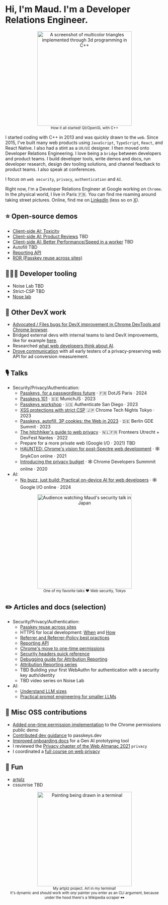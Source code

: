 # Hi, I'm Maud. I'm a Developer Relations Engineer.

<p align="center">
  <img width="300" alt="A screenshot of multicolor triangles implemented through 3d programming in C++" src="https://gist.github.com/user-attachments/assets/8894d445-f6b4-40ad-9925-c1eb1bd5c3d3"><br/>
  <sup>How it all started! Qt/OpenGL with C++</sup>
</p>

I started coding with C++ in 2013 and was quickly drawn to the `web`.
Since 2015, I've built many web products using `JavaScript`, `TypeScript`, `React`, and React Native. I also had a stint as a `UX/UI` designer. I then moved onto Developer Relations Engineering.
I love being a `bridge` between developers and product teams. I build developer tools, write demos and docs, run developer research, design dev tooling solutions, and channel feedback to product teams.
I also speak at conferences.

I focus on `web security`, `privacy`, `authentication` and `AI`.

Right now, I'm a Developer Relations Engineer at Google working on `Chrome`. In the physical world, I live in Paris 🇫🇷. You can find me roaming around taking street pictures. Online, find me on [LinkedIn](https://www.linkedin.com/in/maudnalpas/) (less so on [X](https://x.com/maudnals?lang=en)).

## ⭐ Open-source demos

- [Client-side AI: Toxicity](https://github.com/GoogleChromeLabs/web-ai-demos/tree/main/toxic-review-warning)
- [Client-side AI: Product Reviews]() TBD
- [Client-side AI: Better Performance/Speed in a worker]() TBD
- Autofill TBD
- [Reporting API](https://developer.chrome.com/docs/capabilities/web-apis/reporting-api#demo_and_code)
- [ROR (Passkey reuse across sites)](https://web.dev/articles/webauthn-related-origin-requests#demo)

## 👩🏻‍💻 Developer tooling

- Noise Lab TBD
- Strict-CSP TBD
- [Nose lab](https://developer.chrome.com/docs/privacy-sandbox/summary-reports/design-decisions/)

## 🔎 Other DevX work

- [Advocated / Files bugs for DevX improvement in Chrome DevTools and Chrome browser](https://issues.chromium.org/issues?q=reporter:maudn@chromium.org).
- Bridged external devs with internal teams to land DevX improvements, like for example [here](https://github.com/privacysandbox/privacy-sandbox-dev-support/issues/41).
- Researched [what web developers think about AI](https://web.dev/blog/ai-chats-and-takeaways).
- [Drove communication](https://groups.google.com/u/0/a/chromium.org/g/attribution-reporting-api-dev/search?q=maud%20nalpas) with all early testers of a privacy-preserving web API for ad conversion measurement.

## 🎙️ Talks

- Security/Privacy/Authentication:
  - [Passkeys, for a passwordless future](https://www.linkedin.com/feed/update/urn:li:activity:7214590199463342080/) · 🇫🇷 DotJS Paris · 2024
  - [Passkeys 101](https://www.linkedin.com/feed/update/urn:li:activity:7133809102564020225/) · 🇩🇪 MunichJS · 2023
  - [Passkeys workshop](https://authenticatecon.com/session/easy-passkeys-on-the-web-with-browser-autofill-with-the-chrome-team/) · 🇺🇸 Authenticate San Diego · 2023
  - [XSS protections with strict CSP](https://docs.google.com/presentation/d/1MwxyhDJPDIx5orn6YIL6JJXOkZ_5aUyZ5181IIvZC4w/pub?start=false&loop=false&delayms=60000) 🇯🇵 Chrome Tech Nights Tokyo · 2023
  - [Passkeys, autofill, 3P cookies: the Web in 2023](https://www.linkedin.com/feed/update/urn:li:activity:6930220375825915905/) · 🇩🇪 Berlin GDE Summit · 2023
  - [The hitchhiker's guide to web privacy](https://www.youtube.com/watch?v=9UgS81AaMU4) · 🇳🇱🇫🇷 Fronteers Utrecht + DevFest Nantes · 2022
  - Prepare for a more private web (Google I/O · 2021) TBD
  - [HAUNTED: Chrome's vision for post-Spectre web development](https://snyk.io/videos/haunted-chromes-vision-post-spectre-web-development/) · 🕸️ SnykCon online · 2021
  - [Introducing the privacy budget](https://www.youtube.com/watch?v=0STgfjSA6T8) · 🕸️ Chrome Developers Summmit online · 2020
- AI:
  - [No buzz, just build: Practical on-device AI for web developers](https://io.google/2024/explore/47fc6e98-8359-4be0-b9b9-4bc7b28bd063/) · 🕸️ Google I/O online · 2024

<p align="center">
  <img width="300" alt="Audience watching Maud's security talk in Japan" src="https://gist.github.com/user-attachments/assets/771c14b2-a0d9-4d0d-ab7c-64c6cabdffad"><br/>
  <sup>One of my favorite talks ❤️ Web security, Tokyo</sup>
</p>

## ✏️ Articles and docs (selection)

- Security/Privacy/Authentication:
  - [Passkey reuse across sites](https://web.dev/articles/webauthn-related-origin-requests)
  - HTTPS for local development: [When](https://web.dev/articles/when-to-use-local-https) and [How](https://web.dev/articles/how-to-use-local-https)
  - [Referrer and Referrer-Policy best practices](https://web.dev/articles/referrer-best-practices)
  - [Reporting API](https://developer.chrome.com/docs/capabilities/web-apis/reporting-api)
  - [Chrome's move to one-time permissions](https://developer.chrome.com/blog/one-time-permissions)
  - [Security headers quick reference](https://web.dev/articles/security-headers)
  - [Debugging guide for Attribution Reporting](https://developer.chrome.com/docs/privacy-sandbox/attribution-reporting-debugging/)
  - [Attribution Reporting series](https://developer.chrome.com/authors/maudn/)
  - TBD Building your first WebAuthn for authentication with a security key auth/identity
  - TBD video series on Noise Lab
- AI:
  - [Understand LLM sizes](https://web.dev/articles/llm-sizes)
  - [Practical prompt engineering for smaller LLMs](https://web.dev/articles/practical-prompt-engineering)

## 🤝 Misc OSS contributions

- [Added one-time permission implementation](https://github.com/chromium/permission.site/commits?author=maudnals) to the Chrome permissions public demo
- [Contributed dev guidance](https://github.com/passkeydeveloper/passkeys.dev/commits?author=maudnals) to passkeys.dev
- [Improved onboarding docs](https://github.com/breadboard-ai/breadboard/commits?author=maudnals) for a Gen AI prototyping tool
- I reviewed the [Privacy chapter of the Web Almanac 2021](https://almanac.httparchive.org/en/2021/privacy) `privacy`
- I coordinated a [full course on web privacy](https://web.dev/learn/privacy)

## 🥤 Fun

- [artplz](https://github.com/maudnals/artplz)
- cssunrise TBD

<p align="center">
  <img width="300" alt="Painting being drawn in a terminal" src="https://user-images.githubusercontent.com/9762897/212710369-0e1050e8-6ada-461d-a292-376c8b297a10.gif"><br/>
  <sup>My artplz project. Art in my terminal!<br/>It's dynamic and should work with <em>any</em> painter you enter as an CLI argument, because under the hood there's a Wikipedia scraper 🕶️</sup>
</p>
